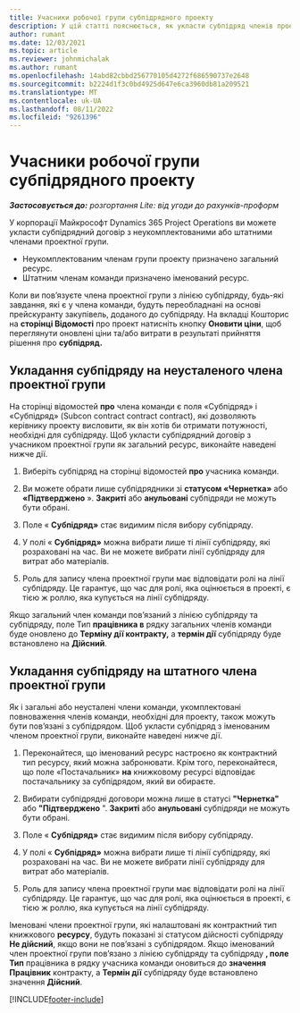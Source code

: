 ```yaml
---
title: Учасники робочої групи субпідрядного проекту
description: У цій статті пояснюється, як укласти субпідряд членів проектної групи в корпорації Майкрософт Dynamics 365 Project Operations.
author: rumant
ms.date: 12/03/2021
ms.topic: article
ms.reviewer: johnmichalak
ms.author: rumant
ms.openlocfilehash: 14abd82cbbd256770105d4272f686590737e2648
ms.sourcegitcommit: b2224d1f3c0bd4925d647e6ca3960db81a209521
ms.translationtype: MT
ms.contentlocale: uk-UA
ms.lasthandoff: 08/11/2022
ms.locfileid: "9261396"
---
```

# <a name="subcontracting-project-team-members"></a>Учасники робочої групи субпідрядного проекту

_**Застосовується до:** розгортання Lite: від угоди до рахунків-проформ_

У корпорації Майкрософт Dynamics 365 Project Operations ви можете укласти субпідрядний договір з неукомплектованими або штатними членами проектної групи.

- Неукомплектованим членам групи проекту призначено загальний ресурс.
- Штатним членам команди призначено іменований ресурс.

Коли ви пов’язуєте члена проектної групи з лінією субпідряду, будь-які завдання, які є у члена команди, будуть переобладнані на основі прейскуранту закупівель, доданого до субпідряду.  На вкладці Кошторис на **сторінці Відомості** про проект натисніть кнопку **Оновити ціни**, щоб переглянути оновлені ціни та/або витрати в результаті прийняття рішення про **субпідряд.** 

## <a name="subcontracting-an-unstaffed-project-team-member"></a>Укладання субпідряду на неусталеного члена проектної групи
На сторінці відомостей **про** члена команди є поля «Субпідряд» і «Субпідряд» (Subcon contract contract contract), які дозволяють керівнику проекту висловити, як він хотів би отримати потужності, необхідні для субпідряду. Щоб укласти субпідрядний договір з учасником проектної групи як загальний ресурс, виконайте наведені нижче дії.

1.  Виберіть субпідряд на сторінці відомостей **про** учасника команди.

2.  Ви можете обрати лише субпідрядники зі **статусом «Чернетка»** або **«Підтверджено** ». **Закриті** або **анульовані** субпідряди не можуть бути обрані. 

3.  Поле « **Субпідряд»** стає видимим після вибору субпідряду.

4.  У полі « **Субпідряд»** можна вибрати лише ті лінії субпідряду, які розраховані на час. Ви не можете вибрати лінії субпідряду для витрат або матеріалів.

5.  Роль для запису члена проектної групи має відповідати ролі на лінії субпідряду. Це гарантує, що час для ролі, яка оцінюється в проекті, є тією ж роллю, яка купується на лінії субпідряду. 

Якщо загальний член команди пов’язаний з лінією субпідряду та субпідряду, поле Тип **працівника в** рядку загальних членів команди буде оновлено до **Терміну дії контракту,** а **термін дії** субпідряду буде встановлено на **Дійсний**.

## <a name="subcontracting-a-staffed-project-team-member"></a>Укладання субпідряду на штатного члена проектної групи
Як і загальні або неусталені члени команди, укомплектовані повноваження членів команди, необхідні для проекту, також можуть бути пов’язані з субпідрядом. Щоб укласти субпідряд з іменованим членом проектної групи, виконайте наведені нижче дії.

1.  Переконайтеся, що іменований ресурс настроєно як контрактний тип ресурсу, який можна забронювати. Крім того, переконайтеся, що поле «Постачальник» **на** книжковому ресурсі відповідає постачальнику за субпідрядом, який ви обираєте. 

2.  Вибирати субпідрядні договори можна лише в статусі **"Чернетка"** або **"Підтверджено** ". **Закриті** або **анульовані** субпідряди не можуть бути обрані. 

3.  Поле « **Субпідряд»** стає видимим після вибору субпідряду.

4.  У полі « **Субпідряд»** можна вибрати лише ті лінії субпідряду, які розраховані на час. Ви не можете вибрати лінії субпідряду для витрат або матеріалів.

5.  Роль для запису члена проектної групи має відповідати ролі на лінії субпідряду. Це гарантує, що час для ролі, яка оцінюється в проекті, є тією ж роллю, яка купується на лінії субпідряду. 

Іменовані члени проектної групи, які налаштовані як контрактний тип книжкового **ресурсу**, будуть показані зі статусом дійсності субпідряду **Не дійсний**, якщо вони не пов’язані з субпідрядом. Якщо іменований член проектної групи пов’язано з лінією субпідряду та субпідряду **, поле Тип** працівника в рядку учасника команди оновиться до **значення Працівник** контракту, а **Термін дії** субпідряду буде встановлено значення **Дійсний**.

[!INCLUDE[footer-include](../../includes/footer-banner.md)]
